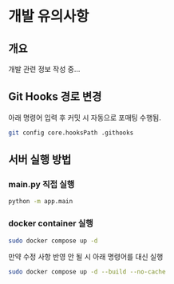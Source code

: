 # 개발 유의사항

## 개요

개발 관련 정보 작성 중...

## Git Hooks 경로 변경

아래 명령어 입력 후 커밋 시 자동으로 포매팅 수행됨.

```bash
git config core.hooksPath .githooks
```

## 서버 실행 방법

### main.py 직접 실행

```bash
python -m app.main
```

### docker container 실행

```bash
sudo docker compose up -d
```

만약 수정 사항 반영 안 될 시 아래 명령어를 대신 실행

```bash
sudo docker compose up -d --build --no-cache
```